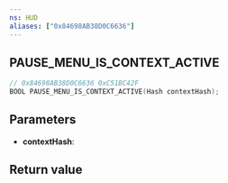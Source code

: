 ```yaml
---
ns: HUD
aliases: ["0x84698AB38D0C6636"]
---
```

## PAUSE_MENU_IS_CONTEXT_ACTIVE

```c
// 0x84698AB38D0C6636 0xC51BC42F
BOOL PAUSE_MENU_IS_CONTEXT_ACTIVE(Hash contextHash);
```


## Parameters
* **contextHash**: 

## Return value
